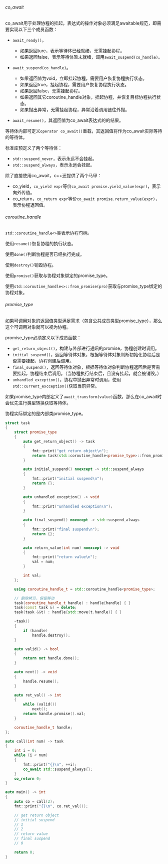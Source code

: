 ###### co_await

co_await用于处理协程的挂起，表达式的操作对象必须满足awaitable规范，即需要实现以下三个成员函数：

* `await_ready()`。
  * 如果返回ture，表示等待体已经就绪，无需挂起协程。
  * 如果返回false，表示等待体暂未就绪，调用`await_suspend(co_handle)`。

* `await_suspend(co_handle)`。
  * 如果返回值为void，立即挂起协程，需要用户恢复协程执行状态。
  * 如果返回true，挂起协程，需要用户恢复协程执行状态。
  * 如果返回false，无需挂起协程。
  * 如果返回其它coroutine_handle对象，挂起协程，并恢复目标协程执行状态。
  * 如果抛出异常，无需挂起协程，异常沿着调用链往外抛。
* `await_resume()`，其返回值为co_await表达式的的结果。

等待体内部可定义`operator co_await()`重载，其返回值将作为co_await实际等待的等待体。

标准库预定义了两个等待体：

* `std::suspend_never`，表示永远不会挂起。
* `std::suspend_always`，表示永远会挂起。

除了直接使用co_await，c++还提供了两个马甲：

* co_yield，`co_yield expr`等价`co_await promise.yield_value(expr)`，表示向外传值。
* co_return，`co_return expr`等价`co_await promise.return_value(expr)`，表示协程返回值。

###### coroutine_handle

`std::coroutine_handle<>`类表示协程句柄。

使用`resume()`恢复协程的执行状态。

使用`done()`判断协程是否已经执行完成。

使用`destroy()`销毁协程。

使用`promise()`获取与协程对象绑定的promise_type。

使用`std::coroutine_handle<>::from_promise(pro)`获取与promise_type绑定的协程对象。

###### promise_type

如果可调用对象的返回值类型满足需求（包含公共成员类型promise_type），那么这个可调用对象就可以视为协程。

promise_type必须定义以下成员函数：

* `get_return_object()`，构建与外部进行通讯的promise，协程创建时调用。
* `initial_suspend()`，返回等待体对象，根据等待体对象判断初始化协程后是否需要挂起，协程创建后调用。
* `final_suspend()`，返回等待体对象，根据等待体对象判断协程返回后是否需要挂起，协程结束后调用。（当协程执行结束后，且没有挂起，就会被销毁。）
* `unhandled_exception()`，协程中抛出异常时调用，使用`std::current_excception()`获取当前异常。

如果promise_type内部定义了`await_transform(value)`函数，那么在co_await时会优先进行类型转换获取等待体。

协程实际绑定的是内部类promise_type。

```cpp
struct task
{
    struct promise_type
    {
        auto get_return_object() -> task
        {
            fmt::print("get return object\n");
            return task(std::coroutine_handle<promise_type>::from_promise(*this));
        }

        auto initial_suspend() noexcept -> std::suspend_always
        {
            fmt::print("initial suspend\n");
            return {};
        }

        auto unhandled_exception() -> void
        {
            fmt::print("unhandled exception\n");
        }

        auto final_suspend() noexcept -> std::suspend_always
        {
            fmt::print("final suspend\n");
            return {};
        }

        auto return_value(int num) noexcept -> void
        {
            fmt::print("return value\n");
            val = num;
        }

        int val;
    };

    using coroutine_handle_t = std::coroutine_handle<promise_type>;

    // 删除拷贝，保留移动
    task(coroutine_handle_t handle) : handle{handle} { }
    task(const task &) = delete;
    task(task &&t) : handle{std::move(t.handle)} { }

    ~task()
    {
        if (handle)
            handle.destroy();
    }

    auto valid() -> bool
    {
        return not handle.done();
    }

    auto next() -> void
    {
        handle.resume();
    }

    auto ret_val() -> int
    {
        while (valid())
            next();
        return handle.promise().val;
    }

    coroutine_handle_t handle;
};

auto call(int num) -> task
{
    int i = 0;
    while (i < num)
    {
        fmt::print("{}\n", ++i);
        co_await std::suspend_always{};
    }
    co_return 0;
}

auto main() -> int
{
    auto co = call(2);
    fmt::print("{}\n", co.ret_val());

    // get return object
    // initial suspend
    // 1
    // 2
    // return value
    // final suspend
    // 0

    return 0;
}
```